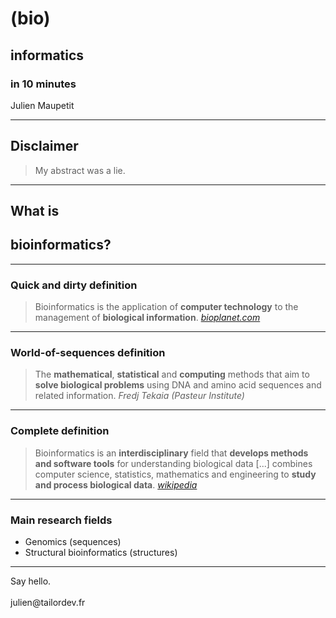 <!-- 
Title : Bioinformatics in 10 minutes
Date : 10/15/2014
Event : APIHour #11
Author : Julien Maupetit
-->

# (bio)
## informatics
### in 10 minutes

Julien Maupetit

----
<!-- ---------- Section ---------- -->
## Disclaimer

> My abstract was a lie.

----
<!-- ---------- Section ---------- -->

## What is
## bioinformatics?

---
### Quick and dirty definition

> Bioinformatics is the application of **computer technology** 
> to the management of **biological information**. 
> <cite>[bioplanet.com](http://www.bioplanet.com/what-is-bioinformatics/)</cite>

---
### World-of-sequences definition

> The **mathematical**, **statistical** and **computing** methods that aim to
> **solve biological problems** using DNA and amino acid sequences and related 
> information.
> <cite>Fredj Tekaia (Pasteur Institute)</cite>

---
### Complete definition

> Bioinformatics is an **interdisciplinary** field that **develops methods and 
> software tools** for understanding biological data [...] combines computer 
> science, statistics, mathematics and engineering to **study and process 
> biological data**.
> <cite>[wikipedia](http://en.wikipedia.org/wiki/Bioinformatics)</cite>

---
### Main research fields

* Genomics (sequences)
* Structural bioinformatics (structures)

----
<!-- ---------- Section ---------- -->
<p class="fragment">
    <span>Say hello.</span><br>
    <br>
    julien@tailordev.fr    
</p>
